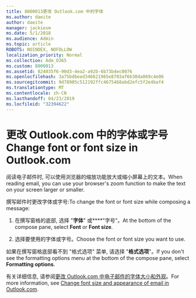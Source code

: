 ```yaml
---
title: 8000013更改 Outlook.com 中的字体
ms.author: daeite
author: daeite
manager: jackiesm
ms.date: 5/1/2018
ms.audience: Admin
ms.topic: article
ROBOTS: NOINDEX, NOFOLLOW
localization_priority: Normal
ms.collection: Adm_O365
ms.custom: 8000013
ms.assetid: 824035f6-90d3-4ea2-a92b-6b73b4ec0076
ms.openlocfilehash: 3a75bdbeed346621965e8703af6630da069c4e06
ms.sourcegitcommit: 9d78905c512192ffc4675468abd2efc5f2e4baf4
ms.translationtype: MT
ms.contentlocale: zh-CN
ms.lasthandoff: 04/23/2019
ms.locfileid: "32394622"
---
```

# <a name="change-font-or-font-size-in-outlookcom"></a><span data-ttu-id="df965-102">更改 Outlook.com 中的字体或字号</span><span class="sxs-lookup"><span data-stu-id="df965-102">Change font or font size in Outlook.com</span></span>

<span data-ttu-id="df965-103">阅读电子邮件时, 可以使用浏览器的缩放功能放大或缩小屏幕上的文本。</span><span class="sxs-lookup"><span data-stu-id="df965-103">When reading email, you can use your browser's zoom function to make the text on your screen larger or smaller.</span></span>
  
<span data-ttu-id="df965-104">撰写邮件时更改字体或字号:</span><span class="sxs-lookup"><span data-stu-id="df965-104">To change the font or font size while composing a message:</span></span>
  
1. <span data-ttu-id="df965-105">在撰写窗格的底部, 选择 "**字体**" 或\*\*\*\*"字号"。</span><span class="sxs-lookup"><span data-stu-id="df965-105">At the bottom of the compose pane, select **Font** or **Font size**.</span></span>
    
2. <span data-ttu-id="df965-106">选择要使用的字体或字号。</span><span class="sxs-lookup"><span data-stu-id="df965-106">Choose the font or font size you want to use.</span></span>
    
<span data-ttu-id="df965-107">如果在撰写窗格底部看不到 "格式选项" 菜单, 请选择 "**格式选项**"。</span><span class="sxs-lookup"><span data-stu-id="df965-107">If you don't see the formatting options menu at the bottom of the compose pane, select **Formatting options**.</span></span>
  
<span data-ttu-id="df965-108">有关详细信息, 请参阅[更改 Outlook.com 中电子邮件的字体大小和外观](https://go.microsoft.com/fwlink/p/?linkid=873130)。</span><span class="sxs-lookup"><span data-stu-id="df965-108">For more information, see [Change font size and appearance of email in Outlook.com](https://go.microsoft.com/fwlink/p/?linkid=873130).</span></span>
  


